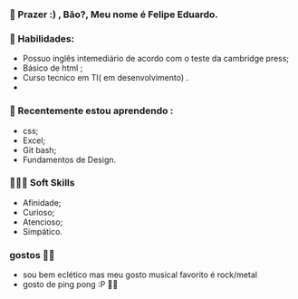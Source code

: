 ### 👋 Prazer :) , Bão?,  Meu nome é Felipe Eduardo.



### 🧠 Habilidades:
* Possuo inglês intemediário de acordo com o teste da cambridge press;
* Básico de html ;
* Curso tecnico em TI( em desenvolvimento) .
* 
### 📗 Recentemente estou aprendendo : 
* css;
* Excel;
* Git bash;
* Fundamentos de Design.

### 🙈🙉🙊 Soft Skills
* Afinidade;
* Curioso;
* Atencioso;
* Simpático.

### gostos 🎸🎸
* sou bem eclético mas meu gosto musical favorito é rock/metal 
* gosto de ping pong :P 🏓🏓
